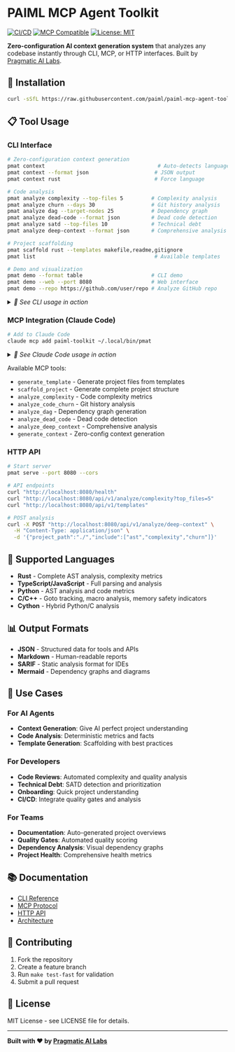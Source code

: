 # PAIML MCP Agent Toolkit

[![CI/CD](https://github.com/paiml/paiml-mcp-agent-toolkit/actions/workflows/main.yml/badge.svg?branch=master)](https://github.com/paiml/paiml-mcp-agent-toolkit/actions/workflows/main.yml) [![MCP Compatible](https://img.shields.io/badge/MCP-Compatible-green)](https://modelcontextprotocol.io) [![License: MIT](https://img.shields.io/badge/License-MIT-yellow.svg)](https://opensource.org/licenses/MIT)

**Zero-configuration AI context generation system** that analyzes any codebase instantly through CLI, MCP, or HTTP interfaces. Built by [Pragmatic AI Labs](https://paiml.com).

## 🚀 Installation

```bash
curl -sSfL https://raw.githubusercontent.com/paiml/paiml-mcp-agent-toolkit/master/scripts/install.sh | sh
```

## 📋 Tool Usage

### CLI Interface

```bash
# Zero-configuration context generation
pmat context                                    # Auto-detects language
pmat context --format json                     # JSON output
pmat context rust                              # Force language

# Code analysis
pmat analyze complexity --top-files 5         # Complexity analysis
pmat analyze churn --days 30                  # Git history analysis  
pmat analyze dag --target-nodes 25            # Dependency graph
pmat analyze dead-code --format json          # Dead code detection
pmat analyze satd --top-files 10              # Technical debt
pmat analyze deep-context --format json       # Comprehensive analysis

# Project scaffolding
pmat scaffold rust --templates makefile,readme,gitignore
pmat list                                      # Available templates

# Demo and visualization
pmat demo --format table                      # CLI demo
pmat demo --web --port 8080                   # Web interface
pmat demo --repo https://github.com/user/repo # Analyze GitHub repo
```


<details>
<summary><i>💫 See CLI usage in action</i></summary>
<br>
<b>Context and code analysis:</b>
<img src="https://github.com/paiml/paiml-mcp-agent-toolkit/blob/master/assets/demo2.gif" width=875>
<br><br>
<b>Running demos/visualization:</b>
<img src="https://github.com/paiml/paiml-mcp-agent-toolkit/blob/master/assets/demo3.gif" width=875>
</details>

### MCP Integration (Claude Code)

```bash
# Add to Claude Code
claude mcp add paiml-toolkit ~/.local/bin/pmat
```
<details>
<summary><i>💫 See Claude Code usage in action</i></summary>
<br>
<img src="https://github.com/paiml/paiml-mcp-agent-toolkit/blob/master/assets/demo1.gif" width=875>
</details>



Available MCP tools:
- `generate_template` - Generate project files from templates
- `scaffold_project` - Generate complete project structure  
- `analyze_complexity` - Code complexity metrics
- `analyze_code_churn` - Git history analysis
- `analyze_dag` - Dependency graph generation
- `analyze_dead_code` - Dead code detection
- `analyze_deep_context` - Comprehensive analysis
- `generate_context` - Zero-config context generation

### HTTP API

```bash
# Start server
pmat serve --port 8080 --cors

# API endpoints
curl "http://localhost:8080/health"
curl "http://localhost:8080/api/v1/analyze/complexity?top_files=5"
curl "http://localhost:8080/api/v1/templates"

# POST analysis
curl -X POST "http://localhost:8080/api/v1/analyze/deep-context" \
  -H "Content-Type: application/json" \
  -d '{"project_path":"./","include":["ast","complexity","churn"]}'
```

## 🔧 Supported Languages

- **Rust** - Complete AST analysis, complexity metrics
- **TypeScript/JavaScript** - Full parsing and analysis
- **Python** - AST analysis and code metrics  
- **C/C++** - Goto tracking, macro analysis, memory safety indicators
- **Cython** - Hybrid Python/C analysis

## 📊 Output Formats

- **JSON** - Structured data for tools and APIs
- **Markdown** - Human-readable reports
- **SARIF** - Static analysis format for IDEs
- **Mermaid** - Dependency graphs and diagrams

## 🎯 Use Cases

### For AI Agents
- **Context Generation**: Give AI perfect project understanding
- **Code Analysis**: Deterministic metrics and facts
- **Template Generation**: Scaffolding with best practices

### For Developers  
- **Code Reviews**: Automated complexity and quality analysis
- **Technical Debt**: SATD detection and prioritization
- **Onboarding**: Quick project understanding
- **CI/CD**: Integrate quality gates and analysis

### For Teams
- **Documentation**: Auto-generated project overviews
- **Quality Gates**: Automated quality scoring
- **Dependency Analysis**: Visual dependency graphs
- **Project Health**: Comprehensive health metrics

## 📚 Documentation

- [CLI Reference](rust-docs/cli-reference.md)
- [MCP Protocol](rust-docs/mcp-protocol.md) 
- [HTTP API](rust-docs/http-api.md)
- [Architecture](rust-docs/architecture.md)

## 🤝 Contributing

1. Fork the repository
2. Create a feature branch  
3. Run `make test-fast` for validation
4. Submit a pull request

## 📄 License

MIT License - see LICENSE file for details.

---

**Built with ❤️ by [Pragmatic AI Labs](https://paiml.com)**
